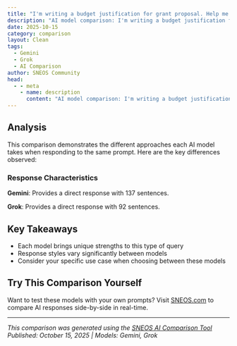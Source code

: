 ```yaml
---
title: "I'm writing a budget justification for grant proposal. Help me: 1) Justify each line item with clear explanation"
description: "AI model comparison: I'm writing a budget justification for grant proposal. Help me: 1) Justify each line item with clear..."
date: 2025-10-15
category: comparison
layout: Clean
tags:
  - Gemini
  - Grok
  - AI Comparison
author: SNEOS Community
head:
  - - meta
    - name: description
      content: "AI model comparison: I'm writing a budget justification for grant proposal. Help me: 1) Justify each line item with clear explanation..."
---
```


<ChatComparison
  title="I'm writing a budget justification for grant proposal. Help me: 1) Justify each line item with clear explanation"
  prompt="I'm writing a budget justification for grant proposal. Help me: 1) Justify each line item with clear explanation"
  :responses='{"Gemini": "A well-written budget justification is crucial for a grant proposal. It demonstrates to reviewers that you have thoughtfully planned your project, understand the resources required, and are requesting funds appropriately. Every line item should be directly tied to your project\u0027s aims and activities.\n\nHere\u0027s a guide to justifying common budget line items, along with general tips:\n\n---\n\n## General Principles for Budget Justification\n\n1.  **Direct Link to Project Goals:** Every single item must be essential for achieving the stated aims and objectives of your proposal. If an item isn\u0027t clearly connected, remove it or strengthen its justification.\n2.  **Specificity and Detail:** Avoid vague statements. Provide specific numbers, rates, quantities, and durations.\n3.  **Necessity:** Explain *why* this particular item is needed. Is it unique? Does existing equipment/resources suffice? If not, why?\n4.  **Reasonableness:** Ensure costs are realistic and align with institutional policies and typical market rates.\n5.  **Quantification:** Use numbers whenever possible (e.g., hours, units, trips, participants).\n6.  **Clarity and Conciseness:** Write clearly and avoid jargon. Reviewers appreciate brevity if it doesn\u0027t sacrifice detail.\n7.  **Consistency:** Ensure the budget justification aligns perfectly with the budget spreadsheet and the project narrative.\n8.  **Source of Estimates:** Briefly state how costs were determined (e.g., vendor quote, institutional rate, historical data).\n\n---\n\n## Line-Item Justification Examples and Templates\n\nLet\u0027s break down common budget categories:\n\n### 1. Personnel\n\nThis category includes salaries and wages for individuals directly working on the project.\n\n**What to Justify:** Each individual\u0027s role, their specific tasks, their expertise, and the percentage of their time (effort) dedicated to the project.\n\n**Template:**\n\u0022**[Name/Title]** ([X]% FTE/effort): [Name] will serve as **[Role]** for this project. [He/She/They] will be responsible for **[list 2-3 specific, critical tasks directly related to project aims]**. [His/Her/Their] expertise in **[relevant skill/area]** is essential for **[specific project aspect]**. [His/Her/Their] salary is calculated at [X]% effort based on an annual salary of [Amount].\u0022\n\n**Examples:**\n\n*   **Principal Investigator (PI)** (15% effort): \u0022Dr. Jane Smith will serve as Principal Investigator. She will oversee all aspects of the project, including experimental design, data interpretation, coordination of research staff, and preparation of manuscripts and progress reports. Her extensive experience in [field of study] is critical for the successful execution of Aim 1 and Aim 3. Her salary is calculated at 15% effort based on an annual salary of $100,000.\u0022\n*   **Postdoctoral Researcher** (100% effort): \u0022Dr. Alex Chen will be a full-time Postdoctoral Researcher. He will be primarily responsible for conducting experiments outlined in Aim 2, including [specific techniques like cell culture, qPCR, protein assays]. He will also contribute to data analysis and manuscript drafting. His expertise in [specific methodology] is indispensable for achieving Objective 2. His salary is calculated at 100% effort based on an annual salary of $60,000.\u0022\n*   **Graduate Research Assistant** (50% effort): \u0022Ms. Emily White, a PhD student, will serve as a Graduate Research Assistant. Under the supervision of the PI, she will assist with data collection, sample processing, and maintaining laboratory records for Aim 1. This experience is integral to her dissertation research, which aligns directly with the project goals. Her salary is calculated at 50% effort based on a stipend of $30,000 per year.\u0022\n\n### 2. Fringe Benefits\n\nThese are institutional costs associated with employment (e.g., health insurance, retirement, FICA).\n\n**What to Justify:** Explain that these are institutional rates applied to personnel salaries. You don\u0027t need to justify the rate itself, but its application.\n\n**Template:**\n\u0022Fringe benefits for all personnel are calculated at the institution\u0027s federally negotiated rate of [X]% of salaries and wages. This rate covers [briefly list what it covers, e.g., health insurance, retirement contributions, FICA, etc.].\u0022\n\n**Example:**\n\u0022Fringe benefits are calculated at our institution\u0027s federally negotiated rate of 30% for all personnel salaries, covering health insurance, retirement contributions, FICA, and other mandatory benefits.\u0022\n\n### 3. Equipment (Typically items over $5,000 with a useful life of \u003E1 year)\n\n**What to Justify:** The *specific need* for this particular piece of equipment, how it directly enables your research, why existing equipment is insufficient, and its cost.\n\n**Template:**\n\u0022**[Equipment Name]** ([Cost]): This equipment is essential for **[specific function/technique]** required for **[Project Aim/Objective]**. Our existing facilities **[do not have this capability / have equipment that is outdated / is fully booked]**. This [Equipment Name] will enable us to **[specific benefit, e.g., achieve higher sensitivity, process more samples, perform novel analysis]**. The cost estimate is based on a recent quote from [Vendor Name].\u0022\n\n**Example:**\n\u0022**XYZ Spectrophotometer** ($35,000): This spectrophotometer is essential for the rapid and accurate quantification of protein concentrations and enzyme kinetics required for Aim 1. Our current spectrophotometer lacks the necessary UV-Vis scanning capabilities and throughput required for the high volume of samples anticipated in this project. This new instrument will significantly enhance our ability to collect critical data efficiently. The cost estimate is based on a recent vendor quote from LabSolutions Inc.\u0022\n\n### 4. Supplies (Typically items under $5,000, consumable)\n\n**What to Justify:** Group similar supplies together. Explain their use in relation to specific project activities. Quantify.\n\n**Template:**\n\u0022**[Type of Supplies]** ([Total Cost]): These supplies are necessary for **[specific experiments/activities]** outlined in **[Project Aim/Objective]**. This includes **[list 2-3 specific examples of supplies]**. The cost estimate is based on **[estimated quantity/number of experiments]** and current vendor pricing.\u0022\n\n**Examples:**\n*   **Laboratory Consumables** ($8,000): This category includes essential reagents, cell culture media, disposable pipettes, gloves, and glassware required for the molecular biology experiments described in Aim 2. The estimate is based on the anticipated number of experiments (approx. 200 assays) over the project period and current institutional pricing agreements with Fisher Scientific.\n*   **Data Collection Supplies** ($1,500): This covers specialized survey forms, participant consent packets, and digital recording devices necessary for the qualitative data collection efforts in Aim 3. Based on 100 anticipated participant interactions.\n\n### 5. Travel\n\n**What to Justify:** The purpose of the travel, who is traveling, to where, and a breakdown of costs.\n\n**Template:**\n\u0022**[Purpose of Travel]** ([Total Cost]): Travel for **[Number]** individuals to attend **[Conference Name/Location]** in **[Year]**. This travel is crucial for **[disseminating research findings / collaborating with specific expert / collecting data at remote site]**.\n    *   Airfare: [Number] x [Cost per flight] = [Total Airfare]\n    *   Lodging: [Number] nights x [Cost per night] x [Number of individuals] = [Total Lodging]\n    *   Per Diem: [Number] days x [Cost per day] x [Number of individuals] = [Total Per Diem]\n    *   Registration: [Number] x [Cost per registration] = [Total Registration]\u0022\n\n**Example:**\n\u0022**Conference Travel (Year 2)** ($2,500): Travel for the PI to attend and present findings at the \u0027International Cancer Research Symposium\u0027 in San Diego, CA (Year 2). This travel is crucial for disseminating project results, receiving feedback, and fostering collaborations.\n    *   Airfare (1 person): $500 round trip\n    *   Lodging (4 nights): 4 x $200 = $800\n    *   Per Diem (5 days): 5 x $60 = $300\n    *   Conference Registration: $900\u0022\n\n### 6. Publication Costs\n\n**What to Justify:** The anticipated number of publications and estimated article processing charges (APCs).\n\n**Template:**\n\u0022**Publication Costs** ([Total Cost]): To cover article processing charges (APCs) for **[Number]** anticipated peer-reviewed publications resulting from the project\u0027s findings. We estimate an average APC of [Amount] per article, based on typical charges for journals in our field.\u0022\n\n**Example:**\n\u0022Publication Costs ($2,000): To cover article processing charges (APCs) for two anticipated peer-reviewed publications resulting from the project\u0027s findings. We estimate an average APC of $1,000 per article, based on typical charges for open-access journals in the field of molecular biology.\u0022\n\n### 7. Consultant Services / Subawards\n\n**What to Justify:** The expertise/service provided, why it\u0027s needed (not available in-house), the specific tasks, the individual/entity, and their rate/scope of work.\n\n**Template:**\n\u0022**[Consultant Name/Title or Subawardee Institution]** ([Total Cost]): **[He/She/They / This institution]** will provide **[specific service/expertise]** for **[Project Aim/Objective]**. This specialized expertise is **[not available within our research group / requires specific institutional resources]**. **[He/She/They / The subawardee]** will be responsible for **[2-3 specific tasks]**. The cost is based on **[hourly rate x estimated hours / detailed statement of work]**.\u0022\n\n**Example:**\n\u0022**Statistical Consultant, Dr. Maria Lee** ($4,000): Dr. Lee will provide specialized statistical analysis for the complex longitudinal data generated in Aim 3. Her expertise in generalized linear mixed models is critical and not available within our current research group. She will assist with study design, data analysis plans, and interpretation of results. The cost is based on 25 hours of service at an hourly rate of $160.\u0022\n\n### 8. Other Direct Costs (ODC)\n\nThis is a catch-all for items that don\u0027t fit other categories but are still direct costs.\n\n**Examples:** Participant incentives, core facility fees, data storage, equipment maintenance, animal care costs, communication costs.\n\n**Template (adapt based on item):**\n\u0022**[Item Name]** ([Total Cost]): This cost is necessary for **[specific project activity/objective]**. **[Explain precisely what it is and how it\u0027s used]**. The estimate is based on **[quantity/rate]**.\u0022\n\n**Examples:**\n*   **Participant Incentives** ($1,000): To compensate 50 study participants $20 each for their time and travel associated with completing the survey and interview components of Aim 1.\n*   **Animal Care Costs** ($12,000): Covers housing, feeding, and veterinary care for 100 mice over 6 months, as required for the in-vivo experiments outlined in Aim 2. This cost is based on the institutional per-diem rate of $2.00 per mouse per day.\n*   **Core Facility Fees (Microscopy)** ($5,000): For use of the Institutional Advanced Imaging Core for confocal microscopy needed to visualize cellular changes in Aim 1. This includes 50 hours of instrument time at $100/hour.\n*   **Data Storage and Archiving** ($800): To secure cloud-based data storage for large genomic datasets (estimated 5 TB) for the duration of the project, ensuring data integrity, security, and compliance with data management plans.\n\n### 9. Indirect Costs (F\u0026A - Facilities \u0026 Administrative Costs)\n\nThese are institutional overhead costs not directly tied to one project but necessary for research (e.g., utilities, administration, libraries).\n\n**What to Justify:** Simply state that these are calculated at your institution\u0027s negotiated rate. You don\u0027t justify the rate itself.\n\n**Template:**\n\u0022Indirect Costs are calculated at the institution\u0027s federally negotiated rate of [X]% on Modified Total Direct Costs (MTDC), as per our current Facilities \u0026 Administrative Cost Rate Agreement.\u0022\n\n**Example:**\n\u0022Indirect Costs are calculated at the institution\u0027s federally negotiated rate of 50% on Modified Total Direct Costs (MTDC), as per our current Facilities \u0026 Administrative Cost Rate Agreement with the U.S. Department of Health and Human Services.\u0022\n\n---\n\nBy following these guidelines and providing clear, detailed, and project-specific justifications for each line item, you will significantly strengthen your grant proposal and demonstrate your readiness to successfully execute the proposed research. Remember to always cross-reference your justification with your project narrative and budget spreadsheet for accuracy and consistency.", "Grok": "Below, I\u0027ll help you structure and justify line items for a budget justification in a grant proposal. Since you didn\u0027t provide specifics (e.g., the type of project, total budget, or exact line items), I\u0027ll use a hypothetical example based on a common research or community outreach project (e.g., a $100,000 environmental education initiative). This ensures the justifications are clear, evidence-based, and aligned with typical grant guidelines like those from NSF, NIH, or foundations\u2014emphasizing necessity, cost-effectiveness, and direct linkage to project goals.\n\nBudget justifications should be concise (1-2 paragraphs per category or item), quantifiable where possible, and tie back to objectives. Avoid fluff; focus on \u0022why this cost is essential and how it advances the project.\u0022 I\u0027ve grouped common line items into categories (Personnel, Equipment/Supplies, Travel, etc.) with sample amounts, explanations, and tips. Customize these to your needs.\n\n### 1. Personnel (e.g., $60,000 total)\n   - **Project Director/PI Salary: $30,000 (50% effort for 12 months at $120,000 base salary rate)**  \n     Justification: The Project Director will oversee all aspects of the initiative, including curriculum development, stakeholder coordination, and evaluation of educational outcomes for 200 participants. This 50% time commitment (equivalent to 2,000 hours) is essential for ensuring timely execution and compliance with grant deliverables. The rate reflects the PI\u0027s expertise in environmental science (PhD with 10\u002B years experience) and is consistent with institutional salary scales (e.g., 20% below full-time equivalent to account for partial funding). Without this dedicated leadership, project timelines could slip, risking incomplete deliverables.\n   \n   - **Research Assistants (2 FTEs): $25,000 (salaries/benefits for 6 months)**  \n     Justification: Two graduate-level assistants will conduct field surveys, data analysis, and workshop facilitation, directly supporting the goal of collecting baseline environmental data from 10 sites. At $20/hour (including 25% benefits), this covers 1,000 hours of labor, benchmarked against university rates. This is cost-effective compared to hiring external consultants ($50\u002B/hour) and ensures hands-on involvement from trainees, aligning with the grant\u0027s capacity-building objectives.\n\n   - **Administrative Support: $5,000**  \n     Justification: Part-time admin (10 hours/week) will handle grant reporting, scheduling, and compliance documentation, freeing scientific staff for core activities. This modest allocation prevents administrative bottlenecks and ensures accurate fiscal tracking.\n\n   *Tip*: Base salaries on institutional guidelines or FAIR (Fringe Adjusted Institutional Rate). Quantify effort in person-months and link to specific tasks.\n\n### 2. Equipment and Supplies (e.g., $15,000 total)\n   - **Field Testing Equipment (e.g., water quality kits, GPS devices): $8,000**  \n     Justification: Durable, portable kits are required for on-site monitoring of pollutants at 10 locations, enabling real-time data collection critical to the project\u0027s hypothesis-testing phase. These items (e.g., YSI probes at $2,500 each) have a 3-year lifespan and cannot be rented affordably ($1,000/month). Quotes from suppliers confirm costs, and no similar equipment is available in-house, ensuring reliable, reproducible results.\n\n   - **Office Supplies and Software (e.g., laptops, data analysis software): $4,000**  \n     Justification: Two laptops ($1,200 each) and ArcGIS software licenses ($1,600) are necessary for data processing and mapping, supporting analysis of survey results for the final report. These are one-time purchases with multi-year use, cheaper than cloud alternatives ($500/user/year), and directly enable objective 3: quantitative impact assessment.\n\n   - **Participant Materials (e.g., educational handouts, kits): $3,000**  \n     Justification: Custom kits for 200 workshop attendees will include reusable guides and testing strips, fostering hands-on learning and sustainability education. Bulk printing and materials cost $15/kit (verified via vendor bids), maximizing reach without excess waste.\n\n   *Tip*: Justify equipment over $5,000 with quotes or depreciation schedules. Emphasize one-time vs. recurring costs.\n\n### 3. Travel (e.g., $10,000 total)\n   - **Domestic Field Travel (e.g., site visits to 10 locations): $7,000**  \n     Justification: Travel for the PI and assistants to conduct surveys in rural areas (e.g., 5 round trips at $500 each, including mileage at IRS rate of $0.67/mile and lodging at $150/night) is indispensable for direct data gathering, which cannot be done remotely. This supports objective 1: community engagement, with total mileage ~2,000 miles. Costs are minimized by carpooling and off-peak scheduling.\n\n   - **Conference Attendance: $3,000**  \n     Justification: Presenting findings at one national conference (e.g., AAAS meeting: airfare $800, registration $500, hotel $1,200) disseminates results to 500\u002B peers, fulfilling the grant\u0027s knowledge-sharing requirement. This is the most relevant venue for our field, with no virtual option available.\n\n   *Tip*: Use per diem rates from GSA.gov and explain alternatives considered (e.g., virtual if applicable).\n\n### 4. Other Direct Costs (e.g., $10,000 total)\n   - **Participant Incentives/Stipends: $4,000**  \n     Justification: $20 stipends for 200 low-income participants encourage attendance at workshops, addressing equity goals and boosting retention (based on prior pilots showing 30% higher turnout). This is below market rates for similar programs and tax-exempt.\n\n   - **Evaluation and Consulting: $3,000**  \n     Justification: An external evaluator (10 hours at $300/hour) will assess program impact via surveys, providing independent metrics for the final report. This ensures objectivity and compliance with funder evaluation standards.\n\n   - **Publication and Dissemination: $2,000**  \n     Justification: Open-access fees ($1,500 for journal article) and printing 500 report copies ($500) make outputs freely available, amplifying project reach to policymakers and educators.\n\n   - **Indirect Costs: $5,000 (10% of direct costs)**  \n     Justification: Covers institutional overhead (e.g., utilities, admin support) at the negotiated rate, as per funder policy, without inflating direct costs.\n\n### 5. Total Budget and Overall Rationale ($100,000)\nThe total budget is lean and directly tied to achieving three core objectives: data collection, education delivery, and impact evaluation. Costs were benchmarked against similar grants (e.g., EPA-funded projects) and optimized for efficiency (e.g., in-kind contributions from the university cover office space). No funds are requested for non-essential items; any unspent amounts will be reallocated to evaluation. This investment will yield measurable outcomes, including a 20% increase in community awareness (per baseline metrics).\n\nIf this doesn\u0027t match your project (e.g., provide your line items, field, or total budget), share more details for tailored advice. I can also help refine language to fit specific funders like NIH modular budgets or NSF\u0027s detailed format."}' published-date="{DateTime.UtcNow:HH:mm}"
/>

## Analysis

This comparison demonstrates the different approaches each AI model takes when responding to the same prompt. Here are the key differences observed:

### Response Characteristics

**Gemini**: Provides a direct response with 137 sentences. 

**Grok**: Provides a direct response with 92 sentences. 

## Key Takeaways

- Each model brings unique strengths to this type of query
- Response styles vary significantly between models
- Consider your specific use case when choosing between these models

## Try This Comparison Yourself

Want to test these models with your own prompts? Visit [SNEOS.com](https://sneos.com) to compare AI responses side-by-side in real-time.

---

*This comparison was generated using the [SNEOS AI Comparison Tool](https://sneos.com)*
*Published: October 15, 2025 | Models: Gemini, Grok*
